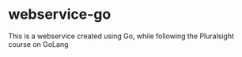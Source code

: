 # webservice-go
This is a webservice created using Go, while following the Pluralsight course on GoLang
